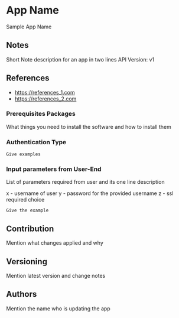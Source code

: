 # App Name

Sample App Name

## Notes

Short Note description for an app in two lines
API Version: v1

## References

- https://references_1.com
- https://references_2.com

### Prerequisites Packages

What things you need to install the software and how to install them

### Authentication Type

```
Give examples
```

### Input parameters from User-End

List of parameters required from user and its one line description

x - username of user
y - password for the provided username
z - ssl required choice 

```
Give the example
```

## Contribution

Mention what changes applied and why

## Versioning

Mention latest version and change notes


## Authors

Mention the name who is updating the app


